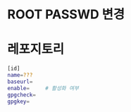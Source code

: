 # ROOT PASSWD 변경


# 레포지토리  
```bash
[id]
name=???
baseurl=
enable=     # 활성화 여부
gpgcheck=
gpgkey=
```
